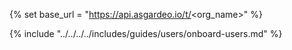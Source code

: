 {% set base_url = "https://api.asgardeo.io/t/<org_name>" %}

{% include "../../../../includes/guides/users/onboard-users.md" %}